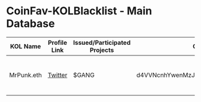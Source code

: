 
# **CoinFav-KOLBlacklist - Main Database**  

| KOL Name     | Profile Link                           | Issued/Participated Projects | Contract Address                               | Time (UTC)              | Scam Amount  | Evidence Link          |
|-------------|--------------------------------------|-----------------------------|-----------------------------------------------|-------------------------|--------------|------------------------|
| MrPunk.eth  | [Twitter](https://x.com/mrpunkdoteth) | $GANG                        | d4VVNcnhYwenMzJJk7QgZsxVbLQSijPSLB8m7gKMGFM  | 9:49 PM · Jan 31, 2025  | ~$30M        | [Evidence](MrPunk.eth) |
